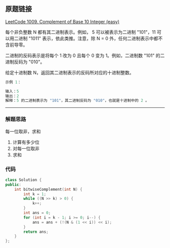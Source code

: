 ## 原题链接

[LeetCode 1009. Complement of Base 10 Integer (easy)](https://leetcode-cn.com/problems/complement-of-base-10-integer/)

每个非负整数 N 都有其二进制表示。例如， 5 可以被表示为二进制 "101"，11 可以用二进制 "1011" 表示，依此类推。注意，除 N = 0 外，任何二进制表示中都不含前导零。

二进制的反码表示是将每个 1 改为 0 且每个 0 变为 1。例如，二进制数 "101" 的二进制反码为 "010"。

给定十进制数 N，返回其二进制表示的反码所对应的十进制整数。

```cpp
示例 1：

输入：5
输出：2
解释：5 的二进制表示为 "101"，其二进制反码为 "010"，也就是十进制中的 2 。
```

---

### 解题思路

每一位取非，求和

1. 计算有多少位
2. 对每一位取非
3. 求和

### 代码

```cpp
class Solution {
public:
    int bitwiseComplement(int N) {
        int k = 1;
        while ((N >> k) > 0) {
            k++;
        }
        int ans = 0;
        for (int i = k - 1; i >= 0; i--) {
            ans = ans + (!(N & (1 << i)) << i);
        }
        return ans;
    }
};
```
